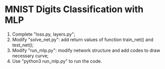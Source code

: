 # MNIST Digits Classification with MLP

1. Complete "loss.py, layers.py";
2. Modify "solve_net.py": add return values of function train_net() and test_net();
3. Modify "run_mlp.py": modify network structure and add codes to draw necessary curve;
4. Use "python3 run_mlp.py" to run the code.